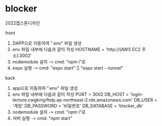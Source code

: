 # blocker
2022캡스톤디자인

front
1. DAPP으로 이동하여 ".env" 파일 생성 
2. env 파일 내부에 다음과 같이 작성
    HOSTNAME = 'http://[AWS EC2 주소]:3002'
3. nodemodule 설치 -> cmd: "npm i"로 
4. expo 실행 -> cmd: "expo start" ||  "expo start --tunnel"


back
1. app으로 이동하여 ".env" 파일 생성
2. env 파일 내부에 다음과 같이 작성
    PORT = 3002
    DB_HOST = 'login-lecture.cwgkmjyftslp.ap-northeast-2.rds.amazonaws.com'
    DB_USER =  '계정'
    DB_PASSWORD = '비밀번호'
    DB_DATABASE = 'blocker_db'
3. nodemodule 설치 -> cmd: "npm i"로 
4. 서버 실행 -> cmd: "npm start" 